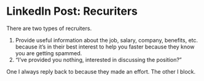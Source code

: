 # LinkedIn Post: Recuriters

There are two types of recruiters.

1. Provide useful information about the job, salary, company, benefits, etc. because it’s in their best interest to help you faster because they know you are getting spammed.
2. “I’ve provided you nothing, interested in discussing the position?”

One I always reply back to because they made an effort. The other I block.
